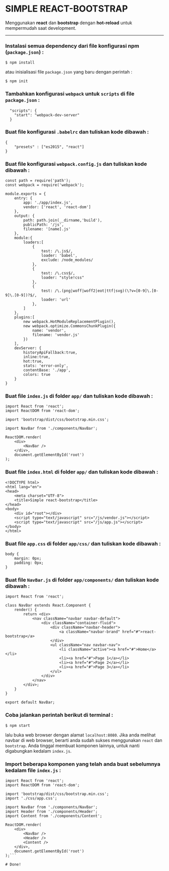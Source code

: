 SIMPLE REACT-BOOTSTRAP
======================
Menggunakan **react** dan **bootstrap** dengan **hot-reload** untuk mempermudah saat development.

---

### Instalasi semua dependency dari file konfigurasi npm (`package.json`) :
```
$ npm install
```
atau inisialisasi file `package.json` yang baru dengan perintah :
```
$ npm init
```

### Tambahkan konfigurasi `webpack` untuk `scripts` di file `package.json` :
```
  "scripts": {
    "start": "webpack-dev-server"
  }
```

### Buat file konfigurasi `.babelrc` dan tuliskan kode dibawah :
```
{
	"presets" : ["es2015", "react"]
}
```

### Buat file konfigurasi `webpack.config.js` dan tuliskan kode dibawah :
```
const path = require('path');
const webpack = require('webpack');

module.exports = {
	entry: {
		app: './app/index.js',
		vendor: ['react', 'react-dom']
	},
	output: {
		path: path.join(__dirname,'build'),
		publicPath: '/js',
		filename: '[name].js'
	},
	module:{
		loaders:[
			{
				test: /\.js$/,
				loader: 'babel',
				exclude: /node_modules/
			},
			{
				test: /\.css$/,
				loader: "style!css"
			},
			{
				test: /\.(png|woff|woff2|eot|ttf|svg)(\?v=[0-9]\.[0-9]\.[0-9])?$/,
				loader: 'url'
			},
		]
	},
	plugins:[
		new webpack.HotModuleReplacementPlugin(),
		new webpack.optimize.CommonsChunkPlugin({
			name: 'vendor',
			filename: 'vendor.js'
		})
	],
	devServer: {
		historyApiFallback:true,
		inline:true,
		hot:true,
		stats: 'error-only',
		contentBase: './app',
		colors: true
	}
}
```

### Buat file `index.js` di folder `app/` dan tuliskan kode dibawah :
```
import React from 'react';
import ReactDOM from 'react-dom';

import 'bootstrap/dist/css/bootstrap.min.css';

import NavBar from './components/NavBar';

ReactDOM.render(
	<div>
		<NavBar />
	</div>,
	document.getElementById('root')
);
```

### Buat file `index.html` di folder `app/` dan tuliskan kode dibawah :
```
<!DOCTYPE html>
<html lang="en">
<head>
	<meta charset="UTF-8">
	<title>Simple react-bootstrap</title>
</head>
<body>
	<div id="root"></div>
	<script type="text/javascript" src="/js/vendor.js"></script>
	<script type="text/javascript" src="/js/app.js"></script>
</body>
</html>
```

### Buat file `app.css` di folder `app/css/` dan tuliskan kode dibawah :
```
body {
	margin: 0px;
	padding: 0px;
}
```

### Buat file `NavBar.js` di folder `app/components/` dan tuliskan kode dibawah :
```
import React from 'react';

class NavBar extends React.Component {
	render() {
		return <div>
			<nav className="navbar navbar-default">
				<div className="container-fluid">
					<div className="navbar-header">
						<a className="navbar-brand" href="#">react-bootstrap</a>
					</div>
					<ul className="nav navbar-nav">
						<li className="active"><a href="#">Home</a></li>
						<li><a href="#">Page 1</a></li>
						<li><a href="#">Page 2</a></li>
						<li><a href="#">Page 3</a></li>
					</ul>
				</div>
			</nav>
		</div>;
	}
}

export default NavBar;
```

### Coba jalankan perintah berikut di terminal :
```
$ npm start
```
lalu buka web browser dengan alamat `localhost:8080`. Jika anda melihat navbar di web browser, berarti anda sudah sukses menggunakan `react` dan `bootstrap`. Anda tinggal membuat komponen lainnya, untuk nanti digabungkan kedalam `index.js`.

### Import beberapa komponen yang telah anda buat sebelumnya kedalam file `index.js` :
```
import React from 'react';
import ReactDOM from 'react-dom';

import 'bootstrap/dist/css/bootstrap.min.css';
import './css/app.css';

import NavBar from './components/NavBar';
import Header from './components/Header';
import Content from './components/Content';

ReactDOM.render(
	<div>
		<NavBar />
		<Header />
		<Content />
	</div>,
	document.getElementById('root')
);```

# Done!